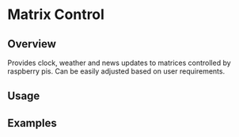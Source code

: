 # Matrix Control

## Overview
Provides clock, weather and news updates to matrices controlled by raspberry pis.
Can be easily adjusted based on user requirements.

## Usage

## Examples

